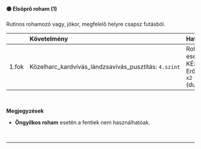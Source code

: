 #### 🟣 Elsöprő roham (1)
Rutinos rohamozó vagy, jókor, megfelelő helyre csapsz futásból.

| |  Követelmény | Hatás  |
| :----------- | :----------- | :----------- |
| 1.fok | Közelharc_kardvívás_lándzsavívás_pusztítás:&nbsp;`4.szint`<br />| Roham esetén: <br />KÉ:&nbsp;`+5`<br />Erőbónusz: `x2`  (duplázódik)<br />|

<br />

**Megjegyzések**

- **Öngyilkos roham** esetén a fentiek nem használhatóak.

<br />

---
